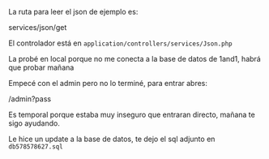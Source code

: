 La ruta para leer el json de ejemplo es:

services/json/get

El controlador está en `application/controllers/services/Json.php`

La probé en local porque no me conecta a la base de datos de 1and1, habrá que probar mañana

Empecé con el admin pero no lo terminé, para entrar abres:

/admin?pass

Es temporal porque estaba muy inseguro que entraran directo, mañana te sigo ayudando.

Le hice un update a la base de datos, te dejo el sql adjunto en `db578578627.sql`


